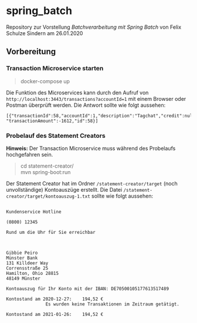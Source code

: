 # spring_batch

Repository zur Vorstellung *Batchverarbeitung mit Spring Batch* von Felix Schulze Sindern am 26.01.2020
## Vorbereitung
### Transaction Microservice starten
> docker-compose up

Die Funktion des Microservices kann durch den Aufruf von `http://localhost:3443/transactions?accountId=1` mit einem Browser oder Postman überprüft werden.
Die Antwort sollte wie folgt aussehen:
```
[{"transactionId":58,"accountId":1,"description":"Tagchat","credit":null,"debit":-1612,"timestamp":1611286955000,
"transactionAmount":-1612,"id":58}]
```

### Probelauf des Statement Creators
**Hinweis:** Der Transaction Microservice muss während des Probelaufs hochgefahren sein.
> cd statement-creator/<br>
  mvn spring-boot:run

Der Statement Creator hat im Ordner `/statement-creator/target` (noch unvollständige) Kontoauszüge erstellt.
Die Datei `/statement-creator/target/kontoauszug-1.txt` sollte wie folgt aussehen:
```
                                                                                                   Kundenservice Hotline
                                                                                                            (0800) 12345
                                                                                      Rund um die Uhr für Sie erreichbar



Gibbie Peiro                                                                                                Münster Bank
131 Killdeer Way                                                                                        Corrensstraße 25
Hamilton, Ohio 28815                                                                                       48149 Münster

Kontoauszug für Ihr Konto mit der IBAN: DE70500105177613517489
                                                                 Kontostand am 2020-12-27:    194,52 €
               Es wurden keine Transaktionen im Zeitraum getätigt.
                                                                 Kontostand am 2021-01-26:    194,52 €
```